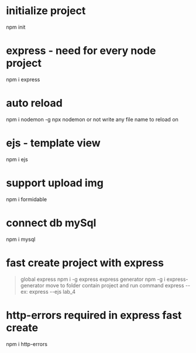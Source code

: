 
# initialize project
npm init

# express - need for every node project
npm i express

# auto reload
npm i nodemon -g
npx nodemon <file name to reload> or not write any file name to reload on

# ejs - template view
npm i ejs

# support upload img
npm i formidable

# connect db mySql
npm i mysql

# fast create project with express
> global express
npm i -g express
> express generator
npm -g i express-generator
> move to folder contain project and run command
express --<view template> <projectName>
ex: express --ejs lab_4

# http-errors required in express fast create
npm i http-errors
